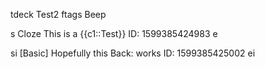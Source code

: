 tdeck
Test2
ftags
Beep

s
Cloze
This is a {{c1::Test}}
ID: 1599385424983
e

si [Basic] Hopefully this Back: works ID: 1599385425002 ei

